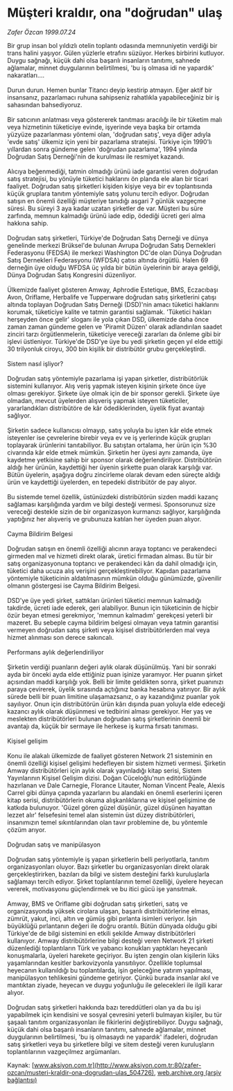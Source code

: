 # Müşteri kraldır, ona "doğrudan" ulaş

*Zafer Özcan 1999.07.24*

<div class="pNewsDetailMainContent" itemprop="articleBody">
 Bir grup insan bol yıldızlı otelin toplantı odasında memnuniyetin verdiği bir trans halini yaşıyor. Gülen yüzlerle etrafını süzüyor. Herkes birbirini kutluyor. Duygu sağnağı, küçük dahi olsa başarılı insanların tanıtımı, sahnede ağlamalar, minnet duygularının belirtilmesi, 'bu iş olmasa idi ne yapardık' nakaratları....
 <br/>
 <br/>
 Durun durun. Hemen bunlar Titancı deyip kestirip atmayın. Eğer aktif bir insansanız, pazarlamacı ruhuna sahipseniz rahatlıkla yapabileceğiniz bir iş sahasından bahsediyoruz.
 <br/>
 <br/>
 Bir satıcının anlatması veya göstererek tanıtması aracılığı ile bir tüketim malı veya hizmetinin tüketiciye evinde, işyerinde veya başka bir ortamda yüzyüze pazarlanması yöntemi olan, 'doğrudan satış', veya diğer adıyla 'evde satış' ülkemiz için yeni bir pazarlama stratejisi. Türkiye için 1990'lı yıllardan sonra gündeme gelen 'doğrudan pazarlama', 1994 yılında Doğrudan Satış Derneği'nin de kurulması ile resmiyet kazandı.
 <br/>
 <br/>
 Alıcıya beğenmediği, tatmin olmadığı ürünü iade garantisi veren doğrudan satış stratejisi, bu yönüyle tüketici haklarını ön planda ele alan bir ticari faaliyet. Doğrudan satış şirketleri kişiden kişiye veya bir ev toplantısında küçük gruplara tanıtım yöntemiyle satış yolunu tercih ediyor. Doğrudan satışın en önemli özelliği müşteriye tanıdığı asgari 7 günlük vazgeçme süresi. Bu süreyi 3 aya kadar uzatan şirketler de var. Müşteri bu süre zarfında, memnun kalmadığı ürünü iade edip, ödediği ücreti geri alma hakkına sahip.
 <br/>
 <br/>
 Doğrudan satış şirketleri, Türkiye'de Doğrudan Satış Derneği ve dünya genelinde merkezi Brüksel'de bulunan Avrupa Doğrudan Satış Dernekleri Federasyonu (FEDSA) ile merkezi  Washington DC'de olan Dünya Doğrudan Satış Dernekleri Federasyonu (WFDSA) çatısı altında örgütlü. Halen 69 derneğin üye olduğu WFDSA üç yılda bir bütün üyelerinin bir araya geldiği, Dünya Doğrudan Satış Kongresini düzenliyor.
 <br/>
 <br/>
 Ülkemizde faaliyet gösteren Amway, Aphrodie Estetique, BMS, Eczacıbaşı Avon, Oriflame, Herbalife ve Tupperware doğrudan satış şirketlerini çatışı altında toplayan Doğrudan Satış Derneği (DSD)'nin amacı tüketici haklarını korumak, tüketiciye kalite ve tatmin garantisi sağlamak. 'Tüketici hakları herşeyden önce gelir' sloganı ile yola çıkan DSD, ülkemizde daha önce zaman zaman gündeme gelen ve 'Piramit Düzen' olarak adlandırılan saadet zinciri tarzı örgütlenmelerin, tüketiciye vereceği zararları da önleme gibi bir işlevi  üstleniyor. Türkiye'de DSD'ye üye bu yedi şirketin geçen yıl elde ettiği 30 trilyonluk ciroyu, 300 bin kişilik bir distribütör grubu gerçekleştirdi.
 <br/>
 <br/>
 Sistem nasıl işliyor?
 <br/>
 <br/>
 Doğrudan satış yöntemiyle pazarlama işi yapan şirketler, distribütörlük sistemini kullanıyor. Alış veriş yapmak isteyen kişinin şirkete önce üye olması gerekiyor. Şirkete üye olmak için de bir sponsor gerekli. Şirkete üye olmadan, mevcut üyelerden alışveriş yapmak isteyen tüketiciler, yararlandıkları distribütöre de kâr ödediklerinden, üyelik fiyat avantajı sağlıyor.
 <br/>
 <br/>
 Şirketin sadece kullanıcısı olmayıp, satış yoluyla bu işten kâr elde etmek isteyenler ise çevrelerine birebir veya ev ve iş yerlerinde küçük grupları toplayarak ürünlerini tanıtabiliyor. Bu satıştan ortalama, her ürün için %30 civarında kâr elde etmek mümkün. Şirketin her üyesi aynı zamanda, üye kaydetme yetkisine sahip bir sponsor olarak değerlendiriliyor. Distribütörün aldığı her ürünün, kaydettiği her üyenin şirkette puan olarak karşılığı var. Bütün üyelerin, aşağıya doğru zincirleme olarak devam eden süreçte aldığı ürün ve kaydettiği üyelerden, en tepedeki distribütör de pay alıyor.
 <br/>
 <br/>
 Bu sistemde temel özellik, üstünüzdeki distribütörün sizden maddi kazanç sağlaması karşılığında yardım ve bilgi desteği vermesi. Sponsorunuz size vereceği destekle sizin de bir organizasyon kurmanızı sağlıyor, karşılığında yaptığınız her alışveriş ve grubunuza katılan her üyeden puan alıyor.
 <br/>
 <br/>
 Cayma Bildirim Belgesi
 <br/>
 <br/>
 Doğrudan satışın en önemli özelliği alıcının araya toptancı ve perakendeci girmeden mal ve hizmeti direkt olarak, üretici firmadan alması. Bu tür bir satış organizasyonuna toptancı ve perakendeci kârı da dahil olmadığı için, tüketici daha ucuza alış verişini gerçekleştirebiliyor. Kapıdan pazarlama yöntemiyle tüketicinin aldatılmasının mümkün olduğu günümüzde, güvenilir olmanın göstergesi ise Cayma Bildirim Belgesi.
 <br/>
 <br/>
 DSD'ye üye yedi şirket, sattıkları ürünleri tüketici memnun kalmadığı takdirde, ücreti iade ederek, geri alabiliyor. Bunun için tüketicinin de hiçbir özür beyan etmesi gerekmiyor, 'memnun kalmadım' gerekçesi yeterli bir mazeret. Bu sebeple cayma bildirim belgesi olmayan veya tatmin garantisi vermeyen doğrudan satış şirketi veya kişisel distribütörlerden mal veya hizmet alınması son derece sakıncalı.
 <br/>
 <br/>
 Performans aylık değerlendiriliyor
 <br/>
 <br/>
 Şirketin verdiği puanların değeri aylık olarak düşünülmüş. Yani bir sonraki ayda bir önceki ayda elde ettiğiniz puan işinize yaramıyor. Her puanın şirket açısından maddi karşılığı yok. Belli bir limite geldikten sonra, şirket puanınızı paraya çevirerek, üyelik sırasında açtığınız banka hesabına yatırıyor. Bir aylık sürede belli bir puan limitine ulaşamazsanız, o ay kazandığınız puanlar yok sayılıyor. Onun için distribütörün ürün kârı dışında puan yoluyla elde edeceği kazancı aylık olarak düşünmesi ve tedbirini alması gerekiyor. Her yaş ve meslekten distribütörleri bulunan doğrudan satış şirketlerinin önemli bir avantajı da, küçük bir sermaye ile herkese iş kurma fırsatı tanıması.
 <br/>
 <br/>
 Kişisel gelişim
 <br/>
 <br/>
 Konu ile alakalı ülkemizde de faaliyet gösteren Network 21 sisteminin en önemli özelliği kişisel gelişimi hedefleyen bir sistem hizmeti vermesi. Şirketin Amway distribütörleri için aylık olarak yayınladığı kitap serisi, Sistem Yayınlarının Kişisel Gelişim dizisi. Doğan Cüceloğlu'nun editörlüğünde hazırlanan ve Dale Carnegie, Florance Litauter, Noman Vincent Peale, Alexis Carrel gibi dünya çapında yazarların bu alandaki en önemli eserlerini içeren kitap serisi, distribütörlerin okuma alışkanlıklarına ve kişisel gelişimine de katkıda bulunuyor. 'Güzel gören güzel düşünür, güzel düşünen hayattan lezzet alır' felsefesini temel alan sistemin üst düzey distribütörleri, insanımızın temel sıkıntılarından olan tavır problemine de, bu yöntemle çözüm arıyor.
 <br/>
 <br/>
 Doğrudan satış ve manipülasyon
 <br/>
 <br/>
 Doğrudan satış yöntemiyle iş yapan şirketlerin belli periyotlarla, tanıtım organizasyonları oluyor. Bazı şirketler bu organizasyonları direkt olarak gerçekleştirirken, bazıları da bilgi ve sistem desteğini farklı kuruluşlarla sağlamayı tercih ediyor. Şirket toplantılarının temel özelliği, üyelere heyecan vererek, motivasyonu güçlendirmek ve bu itici gücü işe yansıtmak.
 <br/>
 <br/>
 Amway, BMS ve Oriflame gibi doğrudan satış şirketleri, satış ve organizasyonda yüksek cirolara ulaşan, başarılı distribütörlerine elmas, zümrüt, yakut, inci, altın ve gümüş gibi pırlanta isimleri veriyor. İşin büyüklüğü pırlantanın değeri ile doğru orantılı. Bütün dünyada olduğu gibi Türkiye'de de bilgi sistemini en etkili  şekilde Amway distribütörleri kullanıyor. Amway distribütörlerine bilgi desteği veren Network 21 şirketi düzenlediği toplantıların Türk ve yabancı konukları yaptıkları heyecanlı konuşmalarla, üyeleri harekete geçiriyor. Bu işten zengin olan kişilerin lüks yaşamlarından kesitler barkovizyonla yansıtılıyor. Özellikle toplumsal heyecanın kullanıldığı bu toplantılarda, işin geleceğine yatırım yapılması, manipülasyon tehlikesini gündeme getiriyor. Çünkü burada insanlar akıl ve mantıktan ziyade, heyecan ve duygu yoğunluğu ile gelecekleri ile ilgili karar alıyor.
 <br/>
 <br/>
 Doğrudan satış şirketleri hakkında bazı tereddütleri olan ya da bu işi yapabilmek için kendisini ve sosyal çevresini yeterli bulmayan kişiler, bu tür şaşaalı tanıtım organizasyonları ile fikirlerini değiştirebiliyor. Duygu sağnağı, küçük dahi olsa başarılı insanların tanıtımı, sahnede ağlamalar, minnet duygularının belirtilmesi, 'bu iş olmasaydı ne yapardık' ifadeleri, doğrudan satış şirketleri veya bu şirketlere bilgi ve sitem desteği veren kuruluşların toplantılarının vazgeçilmez argümanları.
 <br/>
</div>


Kaynak: [www.aksiyon.com.tr](http://www.aksiyon.com.tr:80/zafer-ozcan/musteri-kraldir-ona-dogrudan-ulas_504726), [web.archive.org (arşiv bağlantısı)](http://web.archive.org/web/20150828033631/http://www.aksiyon.com.tr:80/zafer-ozcan/musteri-kraldir-ona-dogrudan-ulas_504726)

